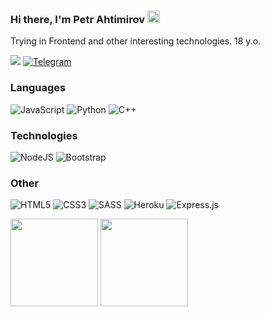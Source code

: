 ### Hi there, I'm Petr Ahtimirov <img width="20" src="https://camo.githubusercontent.com/e8e7b06ecf583bc040eb60e44eb5b8e0ecc5421320a92929ce21522dbc34c891/68747470733a2f2f6d656469612e67697068792e636f6d2f6d656469612f6876524a434c467a6361737252346961377a2f67697068792e676966">
Trying in Frontend and other interesting technologies. 18 y.o.

[![](https://img.shields.io/badge/-🖥️%20Portfolio-2E3440?style=for-the-badge)](https://petrahtimirov.github.io/Portfolio/) [![Telegram](https://img.shields.io/badge/Telegram-2E3440?style=for-the-badge&logo=telegram&logoColor=2CA5E0)](https://t.me/PetrAhtimirov)
### Languages
![JavaScript](https://img.shields.io/badge/javascript-2E3440.svg?style=for-the-badge&logo=javascript&logoColor=%23F7DF1E) ![Python](https://img.shields.io/badge/python-2E3440?style=for-the-badge&logo=python&logoColor=1F6FEB)  ![C++](https://img.shields.io/badge/c++-2E3440.svg?style=for-the-badge&logo=c%2B%2B&logoColor=white)

### Technologies
![NodeJS](https://img.shields.io/badge/NODE.JS-2E3440?style=flat-square&logo=node.js&logoColor=%23white)  ![Bootstrap](https://img.shields.io/badge/BOOTSTRAP-2E3440.svg?style=flat-square&logo=bootstrap&logoColor=%23563D7C)

### Other
![HTML5](https://img.shields.io/badge/HTML5-2E3440.svg?style=flat-square&logo=html5&logoColor=%23E34F26)  ![CSS3](https://img.shields.io/badge/CSS3-2E3440.svg?style=flat-square&logo=css3&logoColor=%231572B6) ![SASS](https://img.shields.io/badge/SASS-2E3440.svg?style=flat-square&logo=SASS&logoColor=hotpink) ![Heroku](https://img.shields.io/badge/HEROKU-2E3440.svg?style=flat-square&logo=heroku&logoColor=%23430098) ![Express.js](https://img.shields.io/badge/EXPRESS.JS-2E3440.svg?style=flat-square&logo=express&logoColor=%2361DAFB)

<div>
<img height="140px" src="https://github-readme-stats.vercel.app/api?username=PetrAhtimirov&include_all_commits=true$count_private=true&show_icons=true&hide_border=true&hide_title=true&theme=nord&border_radius=0">
<img height="140px" src="https://github-readme-stats.vercel.app/api/top-langs/?username=PetrAhtimirov&layout=compact&hide_border=true&hide_title=true&theme=nord&border_radius=0&hide=html,scss,css">
</div>
